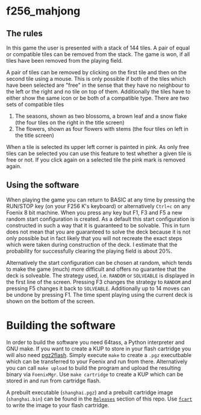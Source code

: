 # f256_mahjong

## The rules

In this game the user is presented with a stack of 144 tiles. A pair of equal or compatible tiles can be removed
from the stack. The game is won, if all tiles have been removed from the playing field. 

A pair of tiles can be removed by clicking on the first tile and then on the second tile using a mouse. This is only 
possible if both of the tiles which have been selected are "free" in the sense that they have no neighbour to the left
or the right and no tile on top of them. Additionally the tiles have to either show the same icon or be both of a 
compatible type. There are two sets of compatible tiles

1. The seasons, shown as two blossoms, a brown leaf and a snow flake  (the four tiles on the right in the title screen)
2. The flowers, shown as four flowers with stems (the four tiles on left in the title screen)

When a tile is selected its upper left corner is painted in pink. As only free tiles can be selected you can use
this feature to test whether a given tile is free or not. If you click again on a selected tile the pink mark is
removed again. 

## Using the software

When playing the game you can return to BASIC at any time by pressing the RUN/STOP key (on your F256 K's keyboard) or 
alternatively `Ctrl+c` on any Foenix 8 bit machine. When you press any key but F1, F3 and F5 a new random start configuration
is created. As a default this start configuration is constructed in such a way that it is guaranteed to be solvable. 
This in  turn does not mean that you are guaranteed to solve the deck because it is not only possible but in fact likely that
you will not recreate the exact steps which were taken during construction of the deck. I estimate that the probability for 
successfully clearing the playing field is about 20%.

Alternatively the start configuration can be chosen at random, which tends to make the game (much) more difficult and offers
no guarantee that the deck is solveable. The strategy used, i.e. `RANDOM` or `SOLVEABLE` is displayed in the first line of the screen. 
Pressing F3 changes the  strategy to `RANDOM` and pressing F5 changes it back to `SOLVEABLE`. Additionally up to 14 moves can be undone by 
pressing F1. The time spent playing using the current deck is shown on the bottom of the screen.

# Building the software

In order to build the software you need 64tass, a Python interpreter and GNU make. If you want to create a
KUP to store in your flash cartridge you will also need [pgz2flash](https://github.com/rmsk2/pgz2flash). Simply 
execute `make` to create a `.pgz` executbable which can be transferred to your Foenix and run from there. Alternatively
you can call `make upload` to build the program and upload the resulting binary via `FoenixMgr`. Use `make cartridge` 
to create a KUP which can be stored in and run from cartridge flash.

A prebuilt executable (`shanghai.pgz`) and a prebuilt cartridge image (`shanghai.bin`) can be found in the
[`Releases`](https://github.com/rmsk2/f256_mahjong/releases) section of this repo. Use [`fcart`](https://github.com/rmsk2/cartflash)
to write the image to your flash cartridge.